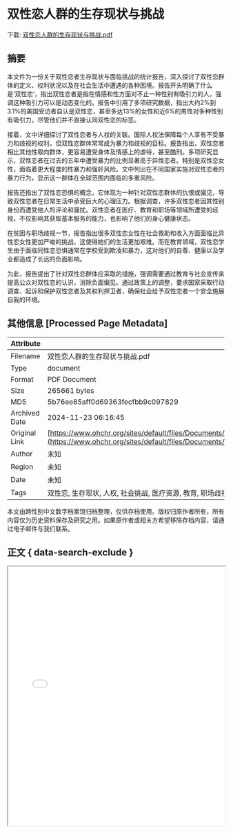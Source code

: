 # 双性恋人群的生存现状与挑战

<!-- tcd_download_link -->
下载: [双性恋人群的生存现状与挑战.pdf](双性恋人群的生存现状与挑战.pdf)
<!-- tcd_download_link_end -->

## 摘要

<!-- tcd_abstract -->
本文件为一份关于双性恋者生存现状与面临挑战的统计报告，深入探讨了双性恋群体的定义、权利状况以及在社会生活中遭遇的各种困境。报告开头明确了什么是‘双性恋’，指出双性恋者是指在情感和性方面对不止一种性别有吸引力的人，强调这种吸引力可以是动态变化的。报告中引用了多项研究数据，指出大约2%到3.1%的美国受访者自认是双性恋，甚至多达13%的女性和近6%的男性对多种性别有吸引力，尽管他们并不直接认同双性恋的标签。 

接着，文中详细探讨了双性恋者与人权的关联。国际人权法保障每个人享有不受暴力和歧视的权利，但双性恋群体常常成为暴力和歧视的目标。报告指出，双性恋者相比其他性取向群体，更容易遭受身体及情感上的虐待，甚至酷刑。多项研究显示，双性恋者在过去的五年中遭受暴力的比例显著高于异性恋者。特别是双性恋女性，面临着更大程度的性暴力和强奸风险。文中列出在不同国家实施对双性恋者的暴力行为，显示这一群体在全球范围内面临的多重风险。

报告还指出了双性恋恐惧的概念，它体现为一种针对双性恋群体的仇恨或偏见，导致双性恋者在日常生活中承受巨大的心理压力。根据调查，许多双性恋者因其性别身份而遭受他人的评论和骚扰。双性恋者在医疗、教育和职场等领域所遭受的歧视，不仅影响其获取基本服务的能力，也影响了他们的身心健康状态。

在贫困与职场歧视一节，报告指出很多双性恋女性在社会救助和收入方面面临比异性恋女性更加严峻的挑战，这使得她们的生活更加艰难。而在教育领域，双性恋学生由于面临同性恋恐惧通常在学校受到欺凌和暴力，这对他们的自尊、健康以及学业都造成了长远的负面影响。

为此，报告提出了针对双性恋群体应采取的措施，强调需要通过教育与社会宣传来提高公众对双性恋的认识，消除负面偏见。通过政策上的调整，要求国家采取行动调查、起诉和保护双性恋者及其权利捍卫者，确保社会给予双性恋者一个安全施展自我的环境。

<!-- tcd_abstract_end -->

## 其他信息 [Processed Page Metadata]

| Attribute       | Value                                  |
|-----------------|----------------------------------------|
| Filename        | 双性恋人群的生存现状与挑战.pdf                             |
| Type            | document                                 |
| Format          | PDF Document                               |
| Size            | 265661 bytes                           |
| MD5             | 5b76ee85aff0d69363fecfbb9c097829                                  |
| Archived Date   | 2024-11-23 06:16:45                             |
| Original Link   | [https://www.ohchr.org/sites/default/files/Documents/Issues/Discrimination/LGBT/FactSheets/UNFE_FactSheet_Bisexual_CH.pdf](https://www.ohchr.org/sites/default/files/Documents/Issues/Discrimination/LGBT/FactSheets/UNFE_FactSheet_Bisexual_CH.pdf)                         |
| Author          | 未知                               |
| Region          | 未知                               |
| Date            | 未知                                 |
| Tags            | 双性恋, 生存现状, 人权, 社会挑战, 医疗资源, 教育, 职场歧视, 双性恋恐惧, 统计报告                                 |

本文由跨性别中文数字档案馆归档整理，仅供存档使用。版权归原作者所有，所有内容仅为历史资料保存及研究之用。如果原作者或相关方希望移除存档内容，请通过电子邮件与我们联系。

## 正文 { data-search-exclude }

<!-- tcd_main_text -->
<iframe src="../双性恋人群的生存现状与挑战.pdf" width="100%" height="600px">
    <p>无法显示PDF，请下载查看。</p>
</iframe>
<!-- tcd_main_text_end -->

